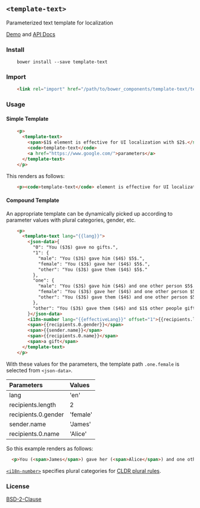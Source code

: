 ## `<template-text>`

Parameterized text template for localization

[Demo](https://t2ym.github.io/template-text/components/template-text/demo) and [API Docs](https://t2ym.github.io/template-text/components/template-text/)

### Install

```
    bower install --save template-text
```

### Import

```html
    <link rel="import" href="/path/to/bower_components/template-text/template-text.html">
```

### Usage

#### Simple Template

```html
    <p>
      <template-text>
        <span>$1$ element is effective for UI localization with $2$.</span>
        <code>template-text</code>
        <a href="https://www.google.com/">parameters</a>
      </template-text>
    </p>
```

This renders as follows:

```html
    <p><code>template-text</code> element is effective for UI localization with <a href="https://www.google.com/">parameters</a>.</p>
```

#### Compound Template

An appropriate template can be dynamically picked up according to parameter values with plural categories, gender, etc.

```html
    <p>
      <template-text lang="{{lang}}">
        <json-data>{
          "0": "You ($3$) gave no gifts.",
          "1": {
            "male": "You ($3$) gave him ($4$) $5$.",
            "female": "You ($3$) gave her ($4$) $5$.",
            "other": "You ($3$) gave them ($4$) $5$."
          },
          "one": {
            "male": "You ($3$) gave him ($4$) and one other person $5$.",
            "female": "You ($3$) gave her ($4$) and one other person $5$.",
            "other": "You ($3$) gave them ($4$) and one other person $5$."
          },
          "other": "You ($3$) gave them ($4$) and $1$ other people gifts."
        }</json-data>
        <i18n-number lang="{{effectiveLang}}" offset="1">{{recipients.length}}</i18n-number>
        <span>{{recipients.0.gender}}</span>
        <span>{{sender.name}}</span>
        <span>{{recipients.0.name}}</span>
        <span>a gift</span>
      </template-text>
    </p>
```

With these values for the parameters, the template path `.one.female` is selected from `<json-data>`.

| Parameters          | Values   |
|:--------------------|:---------|
| lang                | 'en'     |
| recipients.length   | 2        |
| recipients.0.gender | 'female' |
| sender.name         | 'James'  |
| recipients.0.name   | 'Alice'  |

So this example renders as follows:

```html
  <p>You (<span>James</span>) gave her (<span>Alice</span>) and one other person <span>a gift</span>.</p>
```

[`<i18n-number>`](https://github.com/t2ym/i18n-number/) specifies plural categories for
[CLDR plural rules](http://cldr.unicode.org/index/cldr-spec/plural-rules).

### License

[BSD-2-Clause](https://github.com/t2ym/template-text/blob/master/LICENSE.md)
